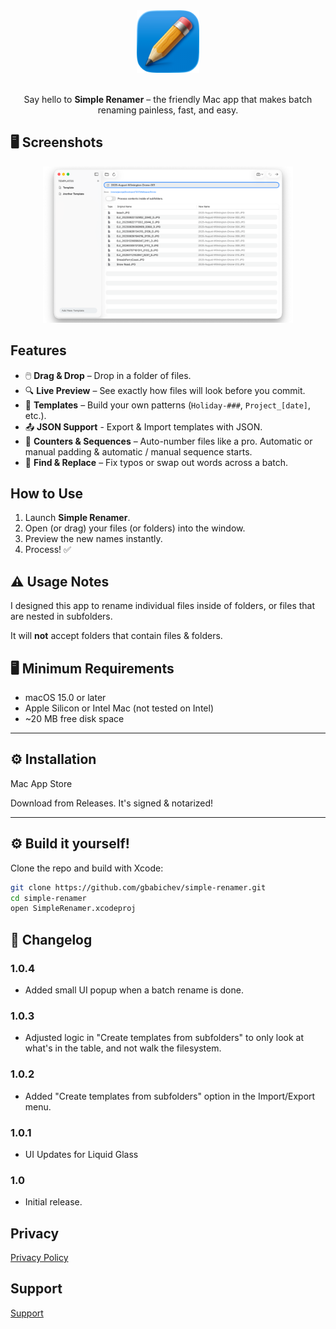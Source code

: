 <div align="center">

<picture>
  <source srcset="Documentation/icon-dark.png" media="(prefers-color-scheme: dark)">
  <source srcset="Documentation/icon-light.png" media="(prefers-color-scheme: light)">
  <img src="Documentation/icon-light.png" alt="App Icon" width="100">
</picture>
<br/><br/>

Say hello to <b>Simple Renamer</b> – the friendly Mac app that makes batch renaming painless, fast, and easy.

</div>

## 🖥️ Screenshots 

<p align="center">
  <img src="Documentation/App1.png" width="400" alt="Drag & Drop"/>
</p>

## Features

- 🖱️ **Drag & Drop** – Drop in a folder of files.
- 🔍 **Live Preview** – See exactly how files will look before you commit.  
- 📝 **Templates** – Build your own patterns (`Holiday-###`, `Project_[date]`, etc.).  
- 📤 **JSON Support** - Export & Import templates with JSON.
- 🔢 **Counters & Sequences** – Auto-number files like a pro. Automatic or manual padding & automatic / manual sequence starts. 
- 🔄 **Find & Replace** – Fix typos or swap out words across a batch.  

## How to Use

1. Launch **Simple Renamer**.  
2. Open (or drag) your files (or folders) into the window.  
3. Preview the new names instantly.  
4. Process! ✅ 



## ⚠️ Usage Notes 

I designed this app to rename individual files inside of folders, or files that are nested in subfolders. 

It will **not** accept folders that contain files & folders. 



## 🖥️ Minimum Requirements

- macOS 15.0 or later  
- Apple Silicon or Intel Mac (not tested on Intel)
- ~20 MB free disk space  

---

## ⚙️ Installation

Mac App Store

Download from Releases. It's signed & notarized!

---

## ⚙️ Build it yourself!

Clone the repo and build with Xcode:

```bash
git clone https://github.com/gbabichev/simple-renamer.git
cd simple-renamer
open SimpleRenamer.xcodeproj
```

## 📝 Changelog

### 1.0.4
- Added small UI popup when a batch rename is done. 

### 1.0.3 
- Adjusted logic in "Create templates from subfolders" to only look at what's in the table, and not walk the filesystem. 

### 1.0.2
- Added "Create templates from subfolders" option in the Import/Export menu. 

### 1.0.1
- UI Updates for Liquid Glass

### 1.0
- Initial release.

## Privacy
<a href="Documentation/PrivacyPolicy.html">Privacy Policy</a>

## Support 
<a href="Documentation/Support.html">Support</a>